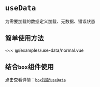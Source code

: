 # `useData`

为需要加载的数据定义加载、无数据、错误状态

## 简单使用方法

<<< @/examples/use-data/normal.vue

## 结合`box`组件使用

点击查看详情：[`box`搭配`useData`](../elements/box.md#结合usedata使用)
